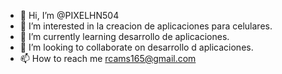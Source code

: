 - 👋 Hi, I’m @PIXELHN504
- 👀 I’m interested in la creacion de aplicaciones para celulares.
- 🌱 I’m currently learning desarrollo de aplicaciones.
- 💞️ I’m looking to collaborate on desarrollo d aplicaciones.
- 📫 How to reach me rcams165@gmail.com

<!---
PIXELHN504/PIXELHN504 is a ✨ special ✨ repository because its `README.md` (this file) appears on your GitHub profile.
You can click the Preview link to take a look at your changes.
--->
